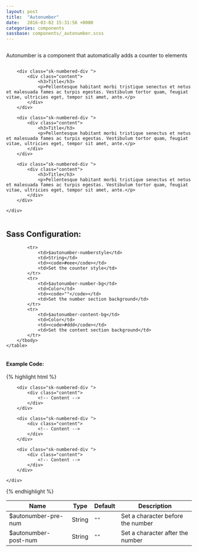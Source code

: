 ```yaml
---
layout: post
title:  "Autonumber"
date:   2016-03-02 15:31:56 +0000
categories: components
sassbase: components/_autonumber.scss
---
```


<div class="row column">
    <p class="lead-text">Autonumber is a component that automatically adds a counter to elements</p>
</div>

<div class="row">
    <div class="small-6 columns">

        <div class="sk-numbered-div ">
            <div class="content">
                <h3>Title</h3>
                <p>Pellentesque habitant morbi tristique senectus et netus et malesuada fames ac turpis egestas. Vestibulum tortor quam, feugiat vitae, ultricies eget, tempor sit amet, ante.</p>
            </div>
        </div>

        <div class="sk-numbered-div ">
            <div class="content">
                <h3>Title</h3>
                <p>Pellentesque habitant morbi tristique senectus et netus et malesuada fames ac turpis egestas. Vestibulum tortor quam, feugiat vitae, ultricies eget, tempor sit amet, ante.</p>
            </div>
        </div>

        <div class="sk-numbered-div ">
            <div class="content">
                <h3>Title</h3>
                <p>Pellentesque habitant morbi tristique senectus et netus et malesuada fames ac turpis egestas. Vestibulum tortor quam, feugiat vitae, ultricies eget, tempor sit amet, ante.</p>
            </div>
        </div>
      
    </div>
</div>

<div class="row column">
    <h2>Sass Configuration:</h2>
    <table>
        <thead>
            <tr>
                <th>Name</th>
                <th>Type</th>
                <th>Default</th>
                <th>Description</th>
            </tr>
        </thead>
        <tbody>
            <tr>
                <td>$autonumber-pre-num</td>
                <td>String</td>
                <td><code>""</code></td>
                <td>Set a character before the number</td>
            </tr>
            <tr>
                <td>$autonumber-post-num</td>
                <td>String</td>
                <td><code>""</code></td>
                <td>Set a character after the number</td>
            </tr>

            <tr>
                <td>$autonumber-numberstyle</td>
                <td>String</td>
                <td><code>#eee</code></td>
                <td>Set the counter style</td>
            </tr>
            <tr>
                <td>$autonumber-number-bg</td>
                <td>Color</td>
                <td><code>""</code></td>
                <td>Set the number section background</td>
            </tr>
            <tr>
                <td>$autonumber-content-bg</td>
                <td>Color</td>
                <td><code>#ddd</code></td>
                <td>Set the content section background</td>
            </tr>
        </tbody>
    </table>
</div>

<div class="row column">
<h4>Example Code:</h4>
{% highlight html %}
<div class="row">
    <div class="small-6 columns">

        <div class="sk-numbered-div ">
            <div class="content">
                <!-- Content -->
            </div>
        </div>

        <div class="sk-numbered-div ">
            <div class="content">
                <!-- Content -->
            </div>
        </div>

        <div class="sk-numbered-div ">
            <div class="content">
                <!-- Content -->
            </div>
        </div>
      
    </div>
</div>
{% endhighlight %}
</div>